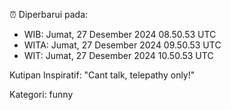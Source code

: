 ⏰ Diperbarui pada:
- WIB: Jumat, 27 Desember 2024 08.50.53 UTC
- WITA: Jumat, 27 Desember 2024 09.50.53 UTC
- WIT: Jumat, 27 Desember 2024 10.50.53 UTC

Kutipan Inspiratif:
"Cant talk, telepathy only!"


Kategori: funny

